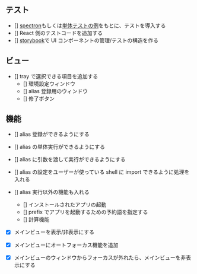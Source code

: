## テスト

- [] [spectron](https://www.electronjs.org/spectron)もしくは[単体テストの例](https://www.electronjs.org/docs/development/testing)をもとに、テストを導入する
- [] React 側のテストコードを追加する
- [] [storybook](https://storybook.js.org/)で UI コンポーネントの管理/テストの構造を作る

## ビュー

- [] tray で選択できる項目を追加する
  - [] 環境設定ウィンドウ
  - [] alias 登録用のウィンドウ
  - [] 修了ボタン

## 機能

- [] alias 登録ができるようにする

- [] alias の単体実行ができるようにする

- [] alias に引数を渡して実行ができるようにする

- [] alias の設定をユーザーが使っている shell に import できるように処理を入れる

- [] alias 実行以外の機能も入れる

  - [] インストールされたアプリの起動
  - [] prefix でアプリを起動するための予約語を指定する
  - [] 計算機能

- [x] メインビューを表示/非表示にする

- [x] メインビューにオートフォーカス機能を追加

- [x] メインビューのウィンドウからフォーカスが外れたら、メインビューを非表示にする
